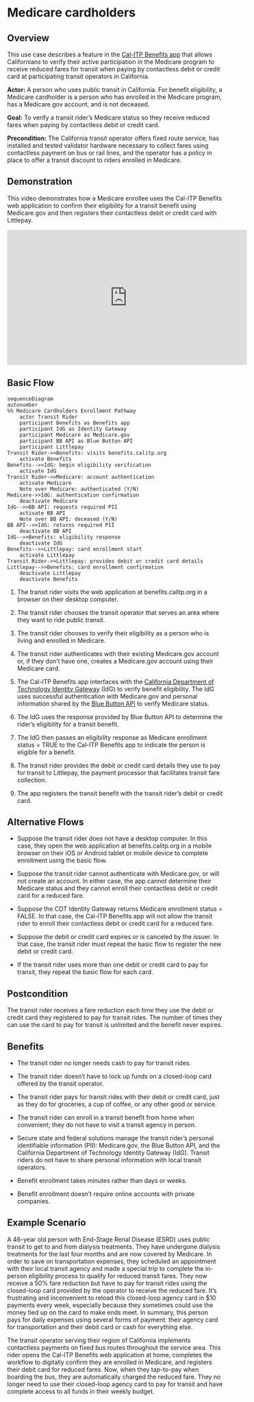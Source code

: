 # Medicare cardholders

## Overview

This use case describes a feature in the [Cal-ITP Benefits app](https://benefits.calitp.org) that allows Californians to verify their active participation in the Medicare program to receive reduced fares for transit when paying by contactless debit or credit card at participating transit operators in California.

**Actor:** A person who uses public transit in California. For benefit eligibility, a Medicare cardholder is a person who has enrolled in the Medicare program, has a Medicare.gov account, and is not deceased.

**Goal:** To verify a transit rider’s Medicare status so they receive reduced fares when paying by contactless debit or credit card.

**Precondition:** The California transit operator offers fixed route service, has installed and tested validator hardware necessary to collect fares using contactless payment on bus or rail lines, and the operator has a policy in place to offer a transit discount to riders enrolled in Medicare.

## Demonstration

This video demonstrates how a Medicare enrollee uses the Cal-ITP Benefits web application to confirm their eligibility for a transit benefit using Medicare.gov and then registers their contactless debit or credit card with Littlepay.

<iframe width="560" height="315" src="https://www.youtube-nocookie.com/embed/YZylD7oAbso?si=1aUb26LYDgkm_SCo" title="YouTube video player" frameborder="0" allow="accelerometer; autoplay; clipboard-write; encrypted-media; gyroscope; picture-in-picture; web-share" referrerpolicy="strict-origin-when-cross-origin" allowfullscreen></iframe>

## Basic Flow

```mermaid
sequenceDiagram
autonumber
%% Medicare Cardholders Enrollment Pathway
    actor Transit Rider
    participant Benefits as Benefits app
    participant IdG as Identity Gateway
    participant Medicare as Medicare.gov
    participant BB API as Blue Button API
    participant Littlepay
Transit Rider->>Benefits: visits benefits.calitp.org
    activate Benefits
Benefits-->>IdG: begin eligibility verification
    activate IdG
Transit Rider->>Medicare: account authentication
    activate Medicare
    Note over Medicare: authenticated (Y/N)
Medicare->>IdG: authentication confirmation
    deactivate Medicare
IdG-->>BB API: requests required PII
    activate BB API
    Note over BB API: deceased (Y/N)
BB API-->>IdG: returns required PII
    deactivate BB API
IdG-->>Benefits: eligibility response
    deactivate IdG
Benefits-->>Littlepay: card enrollment start
    activate Littlepay
Transit Rider->>Littlepay: provides debit or credit card details
Littlepay-->>Benefits: card enrollment confirmation
    deactivate Littlepay
    deactivate Benefits
```

1. The transit rider visits the web application at benefits.calitp.org in a browser on their desktop computer.

1. The transit rider chooses the transit operator that serves an area where they want to ride public transit.

1. The transit rider chooses to verify their eligibility as a person who is living and enrolled in Medicare.

1. The transit rider authenticates with their existing Medicare.gov account or, if they don’t have one, creates a Medicare.gov account using their Medicare card.

1. The Cal-ITP Benefits app interfaces with the [California Department of Technology Identity Gateway](https://digitalidstrategy.cdt.ca.gov/primary-elements.html) (IdG) to verify benefit eligibility. The IdG uses successful authentication with Medicare.gov and personal information shared by the [Blue Button API](https://bluebutton.cms.gov/) to verify Medicare status.

1. The IdG uses the response provided by Blue Button API to determine the rider’s eligibility for a transit benefit.

1. The IdG then passes an eligibility response as Medicare enrollment status = TRUE to the Cal-ITP Benefits app to indicate the person is eligible for a benefit.

1. The transit rider provides the debit or credit card details they use to pay for transit to Littlepay, the payment processor that facilitates transit fare collection.

1. The app registers the transit benefit with the transit rider’s debit or credit card.

## Alternative Flows

- Suppose the transit rider does not have a desktop computer. In this case, they open the web application at benefits.calitp.org in a mobile browser on their iOS or Android tablet or mobile device to complete enrollment using the basic flow.

- Suppose the transit rider cannot authenticate with Medicare.gov, or will not create an account. In either case, the app cannot determine their Medicare status and they cannot enroll their contactless debit or credit card for a reduced fare.

- Suppose the CDT Identity Gateway returns Medicare enrollment status = FALSE. In that case, the Cal-ITP Benefits app will not allow the transit rider to enroll their contactless debit or credit card for a reduced fare.

- Suppose the debit or credit card expires or is canceled by the issuer. In that case, the transit rider must repeat the basic flow to register the new debit or credit card.

- If the transit rider uses more than one debit or credit card to pay for transit, they repeat the basic flow for each card.

## Postcondition

The transit rider receives a fare reduction each time they use the debit or credit card they registered to pay for transit rides. The number of times they can use the card to pay for transit is unlimited and the benefit never expires.

## Benefits

- The transit rider no longer needs cash to pay for transit rides.

- The transit rider doesn’t have to lock up funds on a closed-loop card offered by the transit operator.

- The transit rider pays for transit rides with their debit or credit card, just as they do for groceries, a cup of coffee, or any other good or service.

- The transit rider can enroll in a transit benefit from home when convenient; they do not have to visit a transit agency in person.

- Secure state and federal solutions manage the transit rider’s personal identifiable information (PII): Medicare.gov, the Blue Button API, and the California Department of Technology Identity Gateway (IdG). Transit riders do not have to share personal information with local transit operators.

- Benefit enrollment takes minutes rather than days or weeks.

- Benefit enrollment doesn’t require online accounts with private companies.

## Example Scenario

A 46-year old person with End-Stage Renal Disease (ESRD) uses public transit to get to and from dialysis treatments. They have undergone dialysis treatments for the last four months and are now covered by Medicare. In order to save on transportation expenses, they scheduled an appointment with their local transit agency and made a special trip to complete the in-person eligibility process to qualify for reduced transit fares. They now receive a 50% fare reduction but have to pay for transit rides using the closed-loop card provided by the operator to receive the reduced fare. It’s frustrating and inconvenient to reload this closed-loop agency card in $10 payments every week, especially because they sometimes could use the money tied up on the card to make ends meet. In summary, this person pays for daily expenses using several forms of payment: their agency card for transportation and their debit card or cash for everything else.

The transit operator serving their region of California implements contactless payments on fixed bus routes throughout the service area. This rider opens the Cal-ITP Benefits web application at home, completes the workflow to digitally confirm they are enrolled in Medicare, and registers their debit card for reduced fares. Now, when they tap-to-pay when boarding the bus, they are automatically charged the reduced fare. They no longer need to use their closed-loop agency card to pay for transit and have complete access to all funds in their weekly budget.
